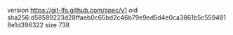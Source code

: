 version https://git-lfs.github.com/spec/v1
oid sha256:d58589223d28ffaeb0c65bd2c46b79e9ed5d4e0ca3861b5c5594818e1d396322
size 738
